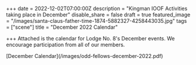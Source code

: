 +++
date = 2022-12-02T07:00:00Z
description = "Kingman IOOF Activities taking place in December"
disable_share = false
draft = true
featured_image = "/images/santa-claus-father-time-1874-5882327-4258443035.jpg"
tags = ["scene"]
title = "December 2022 Calendar"

+++
Attached is the calendar for Lodge No. 8's December events.  We encourage participation from all of our members.

\[December Calendar\](/images/odd-fellows-december-2022.pdf)